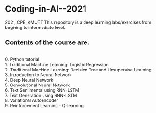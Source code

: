 # Coding-in-AI--2021
 2021, CPE, KMUTT  This repository is a deep learning labs/exercises from begining to intermediate level.

## Contents of the course are:
</br>0. Python tutorial
</br>1. Traditional Machine Learning: Logistic Regression
</br>2. Traditional Machine Learning: Decision Tree and Unsupervise Learning
</br>3. Introduction to Neural Network
</br>4. Deep Neural Network
</br>5. Convolutional Neural Network
</br>6. Text Sentimental using RNN-LSTM
</br>7. Text Generation using RNN-LSTM
</br>8. Variational Autoencoder
</br>9. Reinforcement Learning - Q-learning
